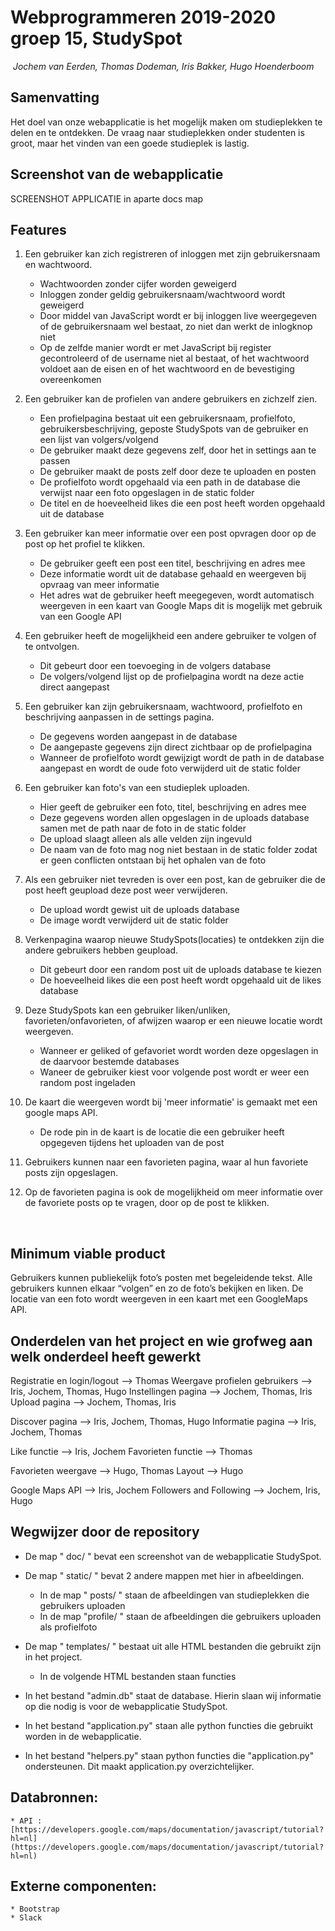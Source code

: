 # Webprogrammeren 2019-2020 groep 15, StudySpot
​
*Jochem van Eerden, Thomas Dodeman, Iris Bakker, Hugo Hoenderboom*
​
## Samenvatting
Het doel van onze webapplicatie is het mogelijk maken om studieplekken te delen en te ontdekken.
De vraag naar studieplekken onder studenten is groot, maar het vinden van een goede studieplek is lastig.
​
## Screenshot van de webapplicatie
SCREENSHOT APPLICATIE in aparte docs map
## Features
1. Een gebruiker kan zich registreren of inloggen met zijn gebruikersnaam en wachtwoord.
    * Wachtwoorden zonder cijfer worden geweigerd
    * Inloggen zonder geldig gebruikersnaam/wachtwoord wordt geweigerd
    * Door middel van JavaScript wordt er bij inloggen live weergegeven of de gebruikersnaam wel bestaat, zo niet dan werkt de inlogknop niet
    * Op de zelfde manier wordt er met JavaScript bij register gecontroleerd of de username niet al bestaat, of het wachtwoord voldoet aan de eisen en of het wachtwoord en de bevestiging overeenkomen

2. Een gebruiker kan de profielen van andere gebruikers en zichzelf zien.
    * Een profielpagina bestaat uit een gebruikersnaam, profielfoto, gebruikersbeschrijving, geposte StudySpots van de gebruiker en een lijst van volgers/volgend
    * De gebruiker maakt deze gegevens zelf, door het in settings aan te passen
    * De gebruiker maakt de posts zelf door deze te uploaden en posten
    * De profielfoto wordt opgehaald via een path in de database die verwijst naar een foto opgeslagen in de static folder
    * De titel en de hoeveelheid likes die een post heeft worden opgehaald uit de database

3. Een gebruiker kan meer informatie over een post opvragen door op de post op het profiel te klikken.
    * De gebruiker geeft een post een titel, beschrijving en adres mee
    * Deze informatie wordt uit de database gehaald en weergeven bij opvraag van meer informatie
    * Het adres wat de gebruiker heeft meegegeven, wordt automatisch weergeven in een kaart van Google Maps dit is mogelijk met gebruik van een Google API

4. Een gebruiker heeft de mogelijkheid een andere gebruiker te volgen of te ontvolgen.
    * Dit gebeurt door een toevoeging in de volgers database
    * De volgers/volgend lijst op de profielpagina wordt na deze actie direct aangepast

5. Een gebruiker kan zijn gebruikersnaam, wachtwoord, profielfoto en beschrijving aanpassen in de settings pagina.
    * De gegevens worden aangepast in de database
    * De aangepaste gegevens zijn direct zichtbaar op de profielpagina
    * Wanneer de profielfoto wordt gewijzigt wordt de path in de database aangepast en wordt de oude foto verwijderd uit de static folder

6. Een gebruiker kan foto's van een studieplek uploaden.
    * Hier geeft de gebruiker een foto, titel, beschrijving en adres mee
    * Deze gegevens worden allen opgeslagen in de uploads database samen met de path naar de foto in de static folder
    * De upload slaagt alleen als alle velden zijn ingevuld
    * De naam van de foto mag nog niet bestaan in de static folder zodat er geen conflicten ontstaan bij het ophalen van de foto

7. Als een gebruiker niet tevreden is over een post, kan de gebruiker die de post heeft geupload deze post weer verwijderen.
    * De upload wordt gewist uit de uploads database
    * De image wordt verwijderd uit de static folder

8. Verkenpagina waarop nieuwe StudySpots(locaties) te ontdekken zijn die andere gebruikers hebben geupload.
    * Dit gebeurt door een random post uit de uploads database te kiezen
    * De hoeveelheid likes die een post heeft wordt opgehaald uit de likes database

9. Deze StudySpots kan een gebruiker liken/unliken, favorieten/onfavorieten, of afwijzen waarop er een nieuwe locatie wordt weergeven.
    * Wanneer er geliked of gefavoriet wordt worden deze opgeslagen in de daarvoor bestemde databases
    * Waneer de gebruiker kiest voor volgende post wordt er weer een random post ingeladen

10. De kaart die weergeven wordt bij 'meer informatie' is gemaakt met een google maps API.
    * De rode pin in de kaart is de locatie die een gebruiker heeft opgegeven tijdens het uploaden van de post

11. Gebruikers kunnen naar een favorieten pagina, waar al hun favoriete posts zijn opgeslagen.

12. Op de favorieten pagina is ook de mogelijkheid om meer informatie over de favoriete posts op te vragen, door op de post te klikken.


​
## Minimum viable product
Gebruikers kunnen publiekelijk foto’s posten met begeleidende tekst. Alle gebruikers kunnen elkaar “volgen” en zo de foto’s bekijken en liken. De locatie van een foto wordt weergeven in een kaart met een GoogleMaps API.
​
## Onderdelen van het project en wie grofweg aan welk onderdeel heeft gewerkt

Registratie en login/logout --> Thomas
Weergave profielen gebruikers --> Iris, Jochem, Thomas, Hugo
Instellingen pagina --> Jochem, Thomas, Iris
Upload pagina --> Jochem, Thomas, Iris

Discover pagina --> Iris, Jochem, Thomas, Hugo
Informatie pagina --> Iris, Jochem, Thomas

Like functie --> Iris, Jochem
Favorieten functie --> Thomas

Favorieten weergave --> Hugo, Thomas
Layout --> Hugo

Google Maps API --> Iris, Jochem
Followers and Following --> Jochem, Iris, Hugo

## Wegwijzer door de repository
* De map " doc/ " bevat een screenshot van de webapplicatie StudySpot.

* De map " static/ " bevat 2 andere mappen met hier in afbeeldingen.
    * In de map " posts/ " staan de afbeeldingen van studieplekken die gebruikers uploaden
    * In de map "profile/ " staan de afbeeldingen die gebruikers uploaden als profielfoto

* De map " templates/ " bestaat uit alle HTML bestanden die gebruikt zijn in het project.
    * In de volgende HTML bestanden staan functies

* In het bestand "admin.db" staat de database. Hierin slaan wij informatie op die nodig is voor de webapplicatie StudySpot.
* In het bestand "application.py" staan alle python functies die gebruikt worden in de webapplicatie.
* In het bestand "helpers.py" staan python functies die "application.py" ondersteunen. Dit maakt application.py overzichtelijker.


## Databronnen:
    * API : [https://developers.google.com/maps/documentation/javascript/tutorial?hl=nl](https://developers.google.com/maps/documentation/javascript/tutorial?hl=nl)
## Externe componenten:
    * Bootstrap
    * Slack
